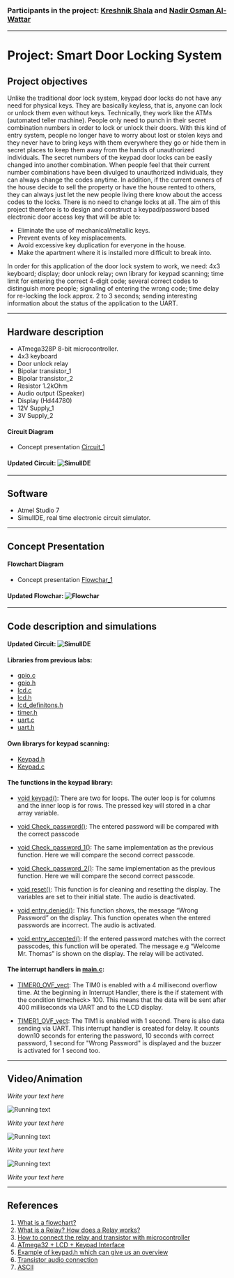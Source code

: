 ### Participants in the project: [Kreshnik Shala](https://github.com/ShalaKreshnik) and [Nadir Osman Al-Wattar](https://github.com/Nadir011995)
----------------------------------------------------------------------------------------------------------------------------------------------------------------------------
# Project: Smart Door Locking System
## Project objectives

Unlike the traditional door lock system, keypad door locks do not have any need for physical keys. They are basically keyless, that is, anyone can lock or unlock them even without keys. Technically, they work like the ATMs (automated teller machine). People only need to punch in their secret combination numbers in order to lock or unlock their doors. With this kind of entry system, people no longer have to worry about lost or stolen keys and they never have to bring keys with them everywhere they go or hide them in secret places to keep them away from the hands of unauthorized individuals. 
The secret numbers of the keypad door locks can be easily changed into another combination. When people feel that their current number combinations have been divulged to unauthorized individuals, they can always change the codes anytime. In addition, if the current owners of the house decide to sell the property or have the house rented to others, they can always just let the new people living there know about the access codes to the locks. There is no need to change locks at all. 
The aim of this project therefore is to design and construct a keypad/password based electronic door access key that will be able to:

* Eliminate the use of mechanical/metallic keys.
* Prevent events of key misplacements.
* Avoid excessive key duplication for everyone in the house.
* Make the apartment where it is installed more difficult to break into.

In order for this application of the door lock system to work, we need: 
4x3 keyboard; display; door unlock relay; own library for keypad scanning; time limit for entering the correct 4-digit code; several correct codes to distinguish more people; signaling of entering the wrong code; time delay for re-locking the lock approx. 2 to 3 seconds; sending interesting information about the status of the application to the UART.

_________________________________________________________________________________________________________________________________________________________________________________

## Hardware description

* ATmega328P 8-bit microcontroller.
* 4x3 keyboard
* Door unlock relay
* Bipolar transistor_1
* Bipolar transistor_2
* Resistor 1.2kOhm
* Audio output (Speaker)
* Display (Hd44780)
* 12V Supply_1
* 3V Supply_2



#### Circuit Diagram
* Concept presentation [Circuit_1](Images/Completed_circuit.png)
 

#### Updated Circuit: ![SimulIDE](Images/OFF.png)

_________________________________________________________________________________________________________________________________________________________________________________


## Software

* Atmel Studio 7
* SimulIDE, real time electronic circuit simulator.

_________________________________________________________________________________________________________________________________________________________________________________


## Concept Presentation
#### Flowchart Diagram

* Concept presentation [Flowchar_1](Images/Flowchar.png)

#### Updated Flowchar: ![Flowchar](Images/Updated_Flowchar.png)


_________________________________________________________________________________________________________________________________________________________________________________

## Code description and simulations

#### Updated Circuit: ![SimulIDE](Images/ON.png)

#### Libraries from previous labs:

* [gpio.c](Door_lock_system/Door_lock_system/gpio.c) 
* [gpio.h](Door_lock_system/Door_Lock_system/gpio.h) 
* [lcd.c](Door_lock_system/Door_lock_system/lcd.c) 
* [lcd.h](Door_lock_system/Door_lock_system/lcd.h)
* [lcd_definitons.h](Door_Lock_system/Door_lock_system/lcd_definitons.h)
* [timer.h](Door_Lock_system/Door_lock_system/timer.h)
* [uart.c](Door_Lock_system/Door_lock_system/uart.c)
* [uart.h](Door_Lock_system/Door_Lock_system/uart.h)



#### Own librarys for keypad scanning:

* [Keypad.h](Door_lock_system/Door_lock_system/keypad.h)
* [Keypad.c](Door_lock_system/Door_lock_system/keypad.c)



#### The functions in the keypad library:


* [void keypad()](Door_lock_system/Door_lock_system/keypad.c): There are two for loops. The outer loop is for columns and the inner loop is for rows. The pressed key will                                                                      stored in a char array variable.
 
*	[void Check_password()](Door_lock_system/Door_lock_system/keypad.c): The entered password will be compared with the correct passcode

*	[void Check_password_1()](Door_lock_system/Door_lock_system/keypad.c): The same implementation as the previous function. Here we will compare the second correct passcode.

*	[void Check_password_2()](Door_lock_system/Door_lock_system/keypad.c): The same implementation as the previous function. Here we will compare the second correct passcode. 

*	[void reset()](Door_lock_system/Door_lock_system/keypad.c): This function is for cleaning and resetting the display. The variables are set to their initial state. The audio is deactivated.

*	[void entry_denied()](Door_lock_system/Door_lock_system/keypad.c): This function shows, the message “Wrong Password” on the display. This function operates when the entered passwords are incorrect. The audio is activated.

* [void entry_accepted()](Door_lock_system/Door_lock_system/keypad.c): If the entered password matches with the correct passcodes, this function will be operated. The message e.g “Welcome Mr. Thomas” is shown on the display. The relay will be activated. 

#### The interrupt handlers in [main.c](Door_lock_system/Door_lock_system/main.c): 

*	[TIMER0_OVF_vect](Door_lock_system/Door_lock_system/main.c): The TIM0 is enabled with a 4 millisecond overflow time. At the beginning in Interrupt Handler, there is the if statement with the condition timecheck> 100. This means that the data will be sent after 400 milliseconds via UART and to the LCD display.

*	[TIMER1_OVF_vect](Door_lock_system/Door_lock_system/main.c):  The TIM1 is enabled with 1 second. There is also data sending via UART. This interrupt handler is created for delay. It counts down10 seconds for entering the password, 10 seconds with correct password, 1 second for "Wrong Password" is displayed and the buzzer is activated for 1 second too.




_________________________________________________________________________________________________________________________________________________________________________________


## Video/Animation

*Write your text here*

![Running text](Images/Welcome_Mr.Thomas.gif)

*Write your text here*

![Running text](Images/Incorrect-min.gif)

*Write your text here*

![Running text](Images/with-uart.gif)


*Write your text here*

_________________________________________________________________________________________________________________________________________________________________________________


## References


1.  [What is a flowchart?](https://www.breezetree.com/articles/what-is-a-flow-chart) 
2.  [What is a Relay? How does a Relay works?](https://www.youtube.com/watch?v=1_YfuH_AcxQ)
3.  [How to connect the relay and transistor with microcontroller](http://electronicsdrive.blogspot.com/2015/03/how-to-calculate-base-resistance.html)
4.  [ATmega32 + LCD + Keypad Interface](https://extremeelectronics.co.in/avr-tutorials/4x3-matrix-keypad-interface-avr-tutorial/)
5.  [Example of keypad.h which can give us an overview](https://playground.arduino.cc/Code/Keypad/)
6.  [Transistor audio connection](https://theorycircuit.com/simple-single-transistor-audio-amplifier-circuit/)
7.  [ASCII](http://www.asciitable.com/)
